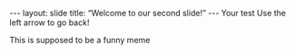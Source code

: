 --- layout: slide title: “Welcome to our second slide!” --- Your test Use the left arrow to go back! 



This is supposed to be a funny meme
